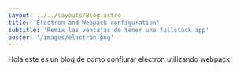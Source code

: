 ```yaml
---
layout: ../../layouts/Blog.astro
title: 'Electron and Webpack configuration'
subtitle: 'Remix las ventajas de tener una fullstack app'
poster: '/images/electron.png'
---
```


Hola este es un blog de como confiurar electron utilizando webpack.
